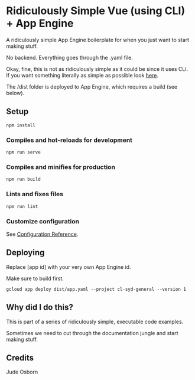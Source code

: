 # Ridiculously Simple Vue (using CLI) + App Engine

A ridiculously simple App Engine boilerplate for when you just want to start making stuff.

No backend. Everything goes through the .yaml file. 

Okay, fine, this is not as ridiculously simple as it could be since it uses CLI. If you want something literally as simple as possible look [here](https://github.com/JudeOsborn/ridiculous_vue_gae).

The /dist folder is deployed to App Engine, which requires a build (see below).

## Setup
```
npm install
```

### Compiles and hot-reloads for development
```
npm run serve
```

### Compiles and minifies for production
```
npm run build
```

### Lints and fixes files
```
npm run lint
```
### Customize configuration
See [Configuration Reference](https://cli.vuejs.org/config/).

## Deploying

Replace [app id] with your very own App Engine id. 

Make sure to build first.

	gcloud app deploy dist/app.yaml --project cl-syd-general --version 1

## Why did I do this?

This is part of a series of ridiculously simple, executable code examples. 

Sometimes we need to cut through the documentation jungle and start making stuff.

## Credits

Jude Osborn
